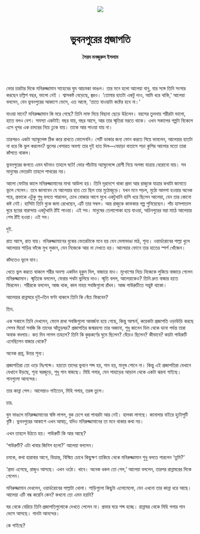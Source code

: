 <div align=center>
<img src=https://images.prothomalo.com/prothomalo-bangla/2021-01/1d75151c-eff9-4e9f-ac28-aebc4618d00f/palo_bangla_og.png />
<br><br>
<h1>ভুবনপুরের প্রজাপতি</h1>
<h4>সৈয়দ মনজুরুল ইসলাম</h4>
<br><br>
</div>

ভোর চারটার দিকে মনিরুজ্জামান সাহেবের ঘুম আচমকা ভাঙল। তার মনে হলো আলেয়া বানু, যার সঙ্গে তিনি সংসার করছেন চল্লিশ বছর, ভালো নেই । শ্বাসকষ্ট বেড়েছে, জ্বরও। ‘তোমার হাতটা একটু দাও, আমি ধরে থাকি,’ আলেয়া বললেন, যেন ভুবনপুরের আকাশে ভেসে, এত আস্তে, ‘তাতে যাওয়াটা কষ্টের হবে না।’

যাওয়া মানে? মনিরুজ্জামান কি মরে গেছে? তিনি লাফ দিয়ে বিছানা ছেড়ে উঠলেন। বয়সের তুলনায় শরীরটা ভালো, হাতে বলও বেশ। সমস্যা একটাই: বছর যায়, বছর আসে, আর তার স্মৃতিরা মরতে থাকে। এখন সকালের গল্পটা বিকেলে এসে ধূসর এক চাদরের নিচে ঢুকে যায়। তাকে আর পাওয়া যায় না।

তারপরও একটা অ্যাম্বুলেন্স ঠিক করে রাখতে ভোলেননি। সেটি ডাকার জন্য ফোন করতে গিয়ে ভাবলেন, আলেয়ার হাতটা না ধরে কি ভুল করলেন? ভুলের খেসারত অবশ্য তার দুই হাত দিল—বেয়াড়া বাতাসে পড়া কুপির আলোর মতো তারা কাঁপতে থাকল।

ভুবনপুরের জগতে এমন ঘটনাও তাহলে ঘটে! ভোর পাঁচটায় অ্যাম্বুলেন্সে রোগী নিয়ে অগস্ত্য যাত্রায় বেরোনো যায়। সব মানুষের ভেতরটা তাহলে পাথরের নয়।

আলো ফোটার কালে মনিরুজ্জামানের মাথা আউলা হয়। তিনি দূরদেশে থাকা প্রভা আর রাজুকে যাত্রার কথাটা জানাতে ভুলে গেলেন। তবে জানাবেন যে আলেয়ার হাত তো ছিল তার মুঠোজুড়ে। যখন মনে পড়ল, মুঠো আলগা হওয়ার অনেক পরে, প্রভাকে এটুকু শুধু বলতে পারলেন, চোখ বোজার আগে মুখে একটুখানি হাসি ধরে ছিলেন আলেয়া, যেন তার কোনো কষ্ট নেই। হাসিটা তিনি বুকে জমা রেখেছেন, এটি তার সম্বল। আর রাজুকে কাফকার গল্প শুনিয়েছেন। পাঁচ হাসপাতাল ঘুরে ছয়ের বারান্দায় একটুখানি ঠাঁই পাওয়া। এই সব। মানুষের তেলাপোকা হয়ে যাওয়া, অচিনপুরের মরা মাঠে আলেয়ার শেষ ঠাঁই হওয়া। এই সব।

দুই.

রাত আসে, রাত যায়। মনিরুজ্জামানের বুকের ভেতরটাকে মনে হয় যেন মেলাভাঙা মাঠ, শূন্য। ওয়ার্ডরোবের পাল্লা খুলে আলেয়ার শাড়ির ভাঁজে মুখ লুকান, যেন নিজেকে আর না দেখতে হয়। আলেয়ার ফোনে তার হাতের স্পর্শ খোঁজেন।

কাঁদতেও ভুলে যান।

খেতে ভুল করতে থাকলে শরীর অবশ্য একদিন হুকুম দিল, বাজারে যাও। মুখোশের নিচে নিজেকে লুকিয়ে বাজারে গেলেন মনিরুজ্জামান। স্মৃতিকে বললেন, ফেরার পথটা ভুলিয়ে দাও। স্মৃতি বলল, আলেয়াকেও? তিনি দ্রুত বাজার হাতে ফিরলেন। শরীরকে বললেন, আজ থাক, কাল নাহয় সবজিগুলো রাঁধব। আজ পাউরুটিতে সন্তুষ্ট থাকো।

আলেয়ার রান্নাঘরে দুই–তিন ঘণ্টা থাকলে তিনি কি বেঁচে ফিরবেন?

তিন.

এক সকালে তিনি দেখলেন, ফেলে রাখা সবজিগুলো আবর্জনা হয়ে গেছে, কিন্তু আশ্চর্য, কয়েকটা প্রজাপতি ওড়াউড়ি করছে সেসব ঘিরে! সবজি কি তাদের আঁতুড়ঘর? প্রজাপতির জন্মরহস্য তার অজানা, শুধু জানেন ডিম থেকে ডানা পর্যন্ত তারা অবাক বদলায়। কত দিন লাগল তাহলে? তিনি কি কুম্ভকর্ণের ঘুমে ছিলেন? বেঁচেও ছিলেন? কীভাবে? কয়টা পাউরুটি এনেছিলেন বাজার থেকে?

অনেক প্রশ্ন, উত্তর শূন্য।

প্রজাপতিরা তো ওড়ে নিঃশব্দে। হয়তো তাদের ভুবনে শব্দ হয়, গান হয়, মানুষ শোনে না। কিন্তু এই প্রজাপতিরা যেখানে যেখানে উড়ছে, শূন্য ঘরজুড়ে, শুধু গান বাজছে। মিহি গলার, যেন পাহাড়ের আড়াল থেকে একটা ঝরনা গাইছে। গানগুলো আনন্দের।

তার কান্না পেল। আলেয়াও গাইতেন, মিহি গলায়, তরঙ্গ তুলে।

চার.

ঘুম ভাঙলে মনিরুজ্জামানের স্বস্তি লাগল, বুক চেপে ধরা পাথরটা আর নেই। হালকা লাগছে। জানালার বাইরে হুটোপুটি বৃষ্টি। ভুবনপুরের আকাশে এখন আষাঢ়, যদিও মনিরুজ্জামানের তা মনে থাকার কথা নয়।

এখন তাহলে উঠতে হয়। পাউরুটি কি আর আছে?

‘পাউরুটি? এটা খাবার জিনিস হলো?’ আলেয়া বললেন।

চমকে, কথা হারাবার আগে, বিভ্রান্ত, বিস্মিত চোখে কিছুক্ষণ তাকিয়ে থেকে মনিরুজ্জামান শুধু বলতে পারলেন ‘তুমি?’

‘প্রভা এসেছে, রাজুও আসছে। এখন ওঠো। খাবে। অনেক ধকল তো গেল,’ আলেয়া বললেন, তারপর রান্নাঘরের দিকে গেলেন।

মনিরুজ্জামান দেখলেন, ওয়ার্ডরোবের পাল্লাটা খোলা। শাড়িগুলো কিছুটা এলোমেলো, যেন এখনো তার কান্না ধরে আছে। আলেয়া এটি বন্ধ করেনি কেন? কখনো তো এমন হয়নি?

ঘর থেকে বেরিয়ে তিনি প্রজাপতিগুলোকে দেখতে পেলেন না। প্রভার ঘরে শব্দ হচ্ছে। রান্নাঘর থেকে মিহি গলার গান ভেসে আসছে। গানটা আনন্দের।

কে গাইছে?
